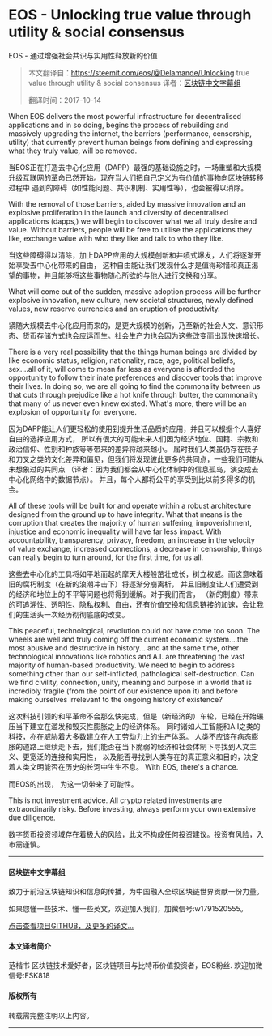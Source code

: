 # EOS - Unlocking true value through utility & social consensus
  EOS - 通过增强社会共识与实用性释放新的价值  

> 本文翻译自：https://steemit.com/eos/@Delamande/Unlocking true value through utility & social consensus 
> 译者：[区块链中文字幕组](https://github.com/BlockchainTranslator/EOS) 
> 
> 翻译时间：2017-10-14

When EOS delivers the most powerful infrastructure for decentralised applications and in so doing, 
begins the process of rebuilding and massively upgrading the internet, 
the barriers (performance, censorship, utility) that currently prevent human beings from defining and expressing what they truly value,
will be removed.

当EOS正在打造去中心化应用（DAPP）最强的基础设施之时，一场重塑和大规模升级互联网的革命已然开始。现在当人们把自己定义为有价值的事物向区块链转移过程中
遇到的障碍（如性能问题、共识机制、实用性等），也会被得以消除。

With the removal of those barriers, aided by massive innovation and an explosive proliferation in the launch and diversity of decentralised applications (dapps,) 
we will begin to discover what we all truly desire and value. Without barriers, people will be free to utilise the applications they like, 
exchange value with who they like and talk to who they like.

当这些障碍得以清除，加上DAPP应用的大规模创新和井喷式爆发，人们将逐渐开始享受去中心化带来的自由，
这种自由能让我们发现什么才是值得珍惜和真正渴望的事物，并且能够将这些事物随心所欲的与他人进行交换和分享。

What will come out of the sudden, massive adoption process will be further explosive innovation, 
new culture, new societal structures, newly defined values, new reserve currencies and an eruption of productivity.

紧随大规模去中心化应用而来的，是更大规模的创新，乃至新的社会人文、意识形态、货币存储方式也会应运而生。社会生产力也会因为这些改变而出现快速增长。

There is a very real possibility that the things human beings are divided by like 
economic status, religion, nationality, race, age, political beliefs, sex....all of it,
will come to mean far less as everyone is afforded the opportunity to follow their inate preferences and discover tools that improve their lives.
In doing so, we are all going to find the commonality between us that cuts through prejudice like a hot knife through butter, 
the commonality that many of us never even knew existed. What's more, there will be an explosion of opportunity for everyone.

因为DAPP能让人们更轻松的使用到提升生活品质的应用，并且可以根据个人喜好自由的选择应用方式，
所以有很大的可能未来人们因为经济地位、国籍、宗教和政治信仰、性别和种族等等带来的差异将越来越小。
届时我们人类虽仍存在筷子和刀叉之类的文化差异和偏见，但我们将发现彼此更多的共同点，一些我们可能从未想象过的共同点
（译者：因为我们都会从中心化体制中的信息孤岛，演变成去中心化网络中的数据节点）。
并且，每个人都将公平的享受到比以前多得多的机会。

All of these tools will be built for and operate within a robust architecture designed from the ground up to have integrity. 
What that means is the corruption that creates the majority of human suffering, impoverishment, injustice and economic inequality will have far less impact. 
With accountability, transparency, privacy, freedom, an increase in the velocity of value exchange, increased connections,
a decrease in censorship, things can really begin to turn around, for the first time, for us all.

这些去中心化的工具将如平地而起的摩天大楼般茁壮成长，树立权威。而这意味着旧的腐朽制度（在新的浪潮冲击下）将逐渐分崩离析，
并且旧制度让人们遭受到的经济和地位上的不平等问题也将得到缓解。对于我们而言，
（新的制度）带来的可追溯性、透明性、隐私权利、自由，还有价值交换和信息链接的加速，会让我们的生活头一次经历彻彻底底的改变。

This peaceful, technological, revolution could not have come too soon. 
The wheels are well and truly coming off the current economic system....the most abusive and destructive in history...
and at the same time, other technological innovations like robotics and A.I. are threatening the vast majority of human-based productivity. 
We need to begin to address something other than our self-inflicted, pathological self-destruction. 
Can we find civility, connection, unity, meaning and purpose in a world that is incredibly fragile (from the point of our existence upon it)
and before making ourselves irrelevant to the ongoing history of existence?

这次科技引领的和平革命不会那么快完成，但是（新经济的）车轮，已经在开始碾压当下建立在滥发和毁灭性膨胀之上的经济体系。
同时诸如人工智能和A.I之类的科技，亦在威胁着大多数建立在人工劳动力上的生产体系。
人类不应该在病态膨胀的道路上继续走下去，我们能否在当下脆弱的经济和社会体制下寻找到人文主义、更宽泛的连接和实用性，
以及能否寻找到人类存在的真正意义和目的，决定着人类文明能否在历史的长河中生生不息。
With EOS, there's a chance.

而EOS的出现， 为这一切带来了可能性。

This is not investment advice. All crypto related investments are extraordinarily risky. Before investing, 
always perform your own extensive due diligence.

数字货币投资领域存在着极大的风险，此文不构成任何投资建议。投资有风险，入市需谨慎。

----------------------------------------------------

#### 区块链中文字幕组

致力于前沿区块链知识和信息的传播，为中国融入全球区块链世界贡献一份力量。

如果您懂一些技术、懂一些英文，欢迎加入我们，加微信号:w1791520555。

[点击查看项目GITHUB，及更多的译文...](https://github.com/BlockchainTranslator/EOS)

#### 本文译者简介

范楷书 区块链技术爱好者，区块链项目与比特币价值投资者，EOS粉丝. 欢迎加微信号:FSK818

#### 版权所有

转载需完整注明以上内容。

----------------------------------------------------
